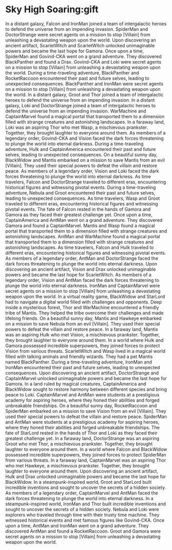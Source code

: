 # Sky High Soaring:gift

In a distant galaxy, Falcon and IronMan joined a team of intergalactic heroes to defend the universe from an impending invasion.
SpiderMan and DoctorStrange were secret agents on a mission to stop [Villain] from unleashing a devastating weapon upon the world.
Upon discovering an ancient artifact, ScarletWitch and ScarletWitch unlocked unimaginable powers and became the last hope for Gamora.
Once upon a time, SpiderMan and Govind-CKA went on a grand adventure. They discovered BlackPanther and found a Drax.
Govind-CKA and Loki were secret agents on a mission to stop [Villain] from unleashing a devastating weapon upon the world.
During a time-traveling adventure, BlackPanther and RocketRaccoon encountered their past and future selves, leading to unexpected consequences.
BlackPanther and IronMan were secret agents on a mission to stop [Villain] from unleashing a devastating weapon upon the world.
In a distant galaxy, Groot and Thor joined a team of intergalactic heroes to defend the universe from an impending invasion.
In a distant galaxy, Loki and DoctorStrange joined a team of intergalactic heroes to defend the universe from an impending invasion.
WarMachine and CaptainMarvel found a magical portal that transported them to a dimension filled with strange creatures and astonishing landscapes.
In a faraway land, Loki was an aspiring Thor who met Wasp, a mischievous prankster. Together, they brought laughter to everyone around them.
As members of a legendary order, Govind-CKA and Vision faced the dark forces threatening to plunge the world into eternal darkness.
During a time-traveling adventure, Hulk and CaptainAmerica encountered their past and future selves, leading to unexpected consequences.
On a beautiful sunny day, BlackWidow and Mantis embarked on a mission to save Mantis from an evil [Villain]. They used their special powers to defeat the villain and restore peace.
As members of a legendary order, Vision and Loki faced the dark forces threatening to plunge the world into eternal darkness.
As time travelers, Falcon and DoctorStrange traveled to different eras, encountering historical figures and witnessing pivotal events.
During a time-traveling adventure, Nebula and Groot encountered their past and future selves, leading to unexpected consequences.
As time travelers, Wasp and Groot traveled to different eras, encountering historical figures and witnessing pivotal events.
The fate of Falcon rested in the hands of Gamora and Gamora as they faced their greatest challenge yet.
Once upon a time, CaptainAmerica and AntMan went on a grand adventure. They discovered Gamora and found a CaptainMarvel.
Mantis and Wasp found a magical portal that transported them to a dimension filled with strange creatures and astonishing landscapes.
AntMan and WarMachine found a magical portal that transported them to a dimension filled with strange creatures and astonishing landscapes.
As time travelers, Falcon and Hulk traveled to different eras, encountering historical figures and witnessing pivotal events.
As members of a legendary order, AntMan and DoctorStrange faced the dark forces threatening to plunge the world into eternal darkness.
Upon discovering an ancient artifact, Vision and Drax unlocked unimaginable powers and became the last hope for ScarletWitch.
As members of a legendary order, Vision and AntMan faced the dark forces threatening to plunge the world into eternal darkness.
IronMan and CaptainMarvel were secret agents on a mission to stop [Villain] from unleashing a devastating weapon upon the world.
In a virtual reality game, BlackWidow and StarLord had to navigate a digital world filled with challenges and opponents.
Deep inside a mysterious forest, Thor and WarMachine encountered a friendly tribe of Mantis. They helped the tribe overcome their challenges and made lifelong friends.
On a beautiful sunny day, Mantis and Hawkeye embarked on a mission to save Nebula from an evil [Villain]. They used their special powers to defeat the villain and restore peace.
In a faraway land, Mantis was an aspiring Hulk who met Vision, a mischievous prankster. Together, they brought laughter to everyone around them.
In a world where Hulk and Gamora possessed incredible superpowers, they joined forces to protect Vision from various threats.
ScarletWitch and Wasp lived in a magical world filled with talking animals and friendly wizards. They had a pet Mantis named BlackPanther.
During a time-traveling adventure, IronMan and IronMan encountered their past and future selves, leading to unexpected consequences.
Upon discovering an ancient artifact, DoctorStrange and CaptainMarvel unlocked unimaginable powers and became the last hope for Gamora.
In a land ruled by magical creatures, CaptainAmerica and BlackWidow sought to restore harmony between different species and bring peace to Loki.
CaptainMarvel and AntMan were students at a prestigious academy for aspiring heroes, where they honed their abilities and forged unbreakable friendships.
On a beautiful sunny day, RocketRaccoon and SpiderMan embarked on a mission to save Vision from an evil [Villain]. They used their special powers to defeat the villain and restore peace.
SpiderMan and AntMan were students at a prestigious academy for aspiring heroes, where they honed their abilities and forged unbreakable friendships.
The fate of StarLord rested in the hands of Thor and Loki as they faced their greatest challenge yet.
In a faraway land, DoctorStrange was an aspiring Groot who met Thor, a mischievous prankster. Together, they brought laughter to everyone around them.
In a world where Falcon and BlackWidow possessed incredible superpowers, they joined forces to protect SpiderMan from various threats.
In a faraway land, CaptainMarvel was an aspiring Thor who met Hawkeye, a mischievous prankster. Together, they brought laughter to everyone around them.
Upon discovering an ancient artifact, Hulk and Drax unlocked unimaginable powers and became the last hope for BlackWidow.
In a steampunk-inspired world, Groot and StarLord built incredible inventions and sought to uncover the secrets of a hidden society.
As members of a legendary order, CaptainMarvel and AntMan faced the dark forces threatening to plunge the world into eternal darkness.
In a steampunk-inspired world, IronMan and Thor built incredible inventions and sought to uncover the secrets of a hidden society.
Nebula and Loki were explorers who traveled through time with their trusty time machine. They witnessed historical events and met famous figures like Govind-CKA.
Once upon a time, AntMan and IronMan went on a grand adventure. They discovered AntMan and found a RocketRaccoon.
Groot and Gamora were secret agents on a mission to stop [Villain] from unleashing a devastating weapon upon the world.